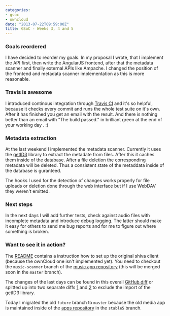 ```yaml
---
categories:
- gsoc
- owncloud
date: "2013-07-22T09:59:00Z"
title: GSoC - Weeks 3, 4 and 5
---
```


### Goals reordered

I have decided to reorder my goals. In my proposal I wrote, that I implement
the API first, then write the AngularJS frontend, after that the metadata
scanner and finally external APIs like Ampache. I changed the position of the
frontend and metadata scanner implementation as this is more reasonable.

### Travis is awesome

I introduced continous integration through [Travis CI](https://travis-ci.org) and it's so helpful,
because it checks every commit and runs the whole test suite on it's own.
After it has finished you get an email with the result. And there is nothing
better than an email with "The build passed." in brilliant green at the end of
your working day . :)

### Metadata extraction

At the last weekend I implemented the metadata scanner. Currently it uses the
[getID3](https://github.com/JamesHeinrich/getID3) library to extract the metadate from files. After this it caches
them inside of the database. After a file deletion the corresponding metadata
will be deleted. Thus a consistent state of the metaddata inside of the
database is guranteed.

The hooks I used for the detection of changes works properly for file uploads
or deletion done through the web interface but if I use WebDAV they weren't
emitted.

### Next steps

In the next days I will add further tests, check against audio files with
incomplete metadata and introduce debug logging. The latter should make it
easy for others to send me bug reports and for me to figure out where
something is broken.

### Want to see it in action?

The [README](https://github.com/owncloud/music/blob/master/README.md) contains a instruction how to set up the original shiva client
(because the ownCloud one isn't implemented yet). You need to checkout the
`music-scanner` branch of the [music app repository](https://github.com/owncloud/music) (this will be
merged soon in the `master` branch).

The changes of the last days can be found in this overall [GitHub diff](https://github.com/owncloud/music/compare/7d25859e500dec7c442bf464c1a856467fd31ab1...fab5b57f331aaa6ca0dd7775da52f2a7c77006c3) or
splitted up into two separate diffs [1](https://github.com/owncloud/music/compare/7d25859e500dec7c442bf464c1a856467fd31ab1...daca8eda4183867dd2dc3b75b043fc68793f3ee2) and [2](https://github.com/owncloud/music/compare/0abfbf00ba69330b2fdd85f0844ec8e551fe4869...fab5b57f331aaa6ca0dd7775da52f2a7c77006c3) to exclude the import of
the getID3 library.

Today I migrated the old `future` branch to `master` because the old media app
is maintained inside of the [apps repository](https://github.com/owncloud/apps) in the `stable5` branch.
